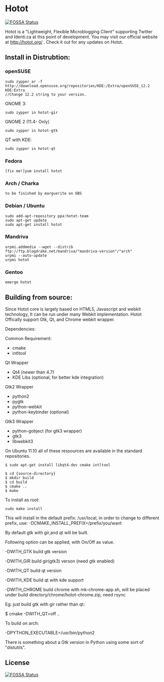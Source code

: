 # Hotot
[![FOSSA Status](https://app.fossa.io/api/projects/git%2Bgithub.com%2Feeeple%2FHotot.svg?type=shield)](https://app.fossa.io/projects/git%2Bgithub.com%2Feeeple%2FHotot?ref=badge_shield)

Hotot is a "Lightweight, Flexible Microblogging Client" supporting
Twitter and Identi.ca at this point of development. You may visit our
official website at http://hotot.org/ . Check it out for any updates
on Hotot.

## Install in Distrubtion:

### openSUSE
	sudo zypper ar -f http://download.opensuse.org/repositories/KDE:/Extra/openSUSE_12.2 KDE:Extra
	//Change 12.2 string to your version.

GNOME 3:

	sudo zypper in hotot-gir

GNOME 2 (11.4- Only)

	sudo zypper in hotot-gtk

QT with KDE:

	sudo zypper in hotot-qt

### Fedora
	[fix me!]yum install hotot

### Arch / Charka
	to be finished by marguerite on OBS

### Debian / Ubuntu
	sudo add-apt-repository ppa:hotot-team
	sudo apt-get update
	sudo apt-get install hotot

### Mandriva
	urpmi.addmedia --wget --distrib ftp://ftp.blogdrake.net/mandriva/"mandriva-version"/"arch"
	urpmi --auto-update
	urpmi hotot

### Gentoo
	emerge hotot

## Building from source:
Since Hotot core is largely based on HTML5, Javascript and webkit technology,
It can be run under many Webkit implementation. Hotot Offically support Gtk,
Qt, and Chrome webkit wrapper.

Dependencies:

Common Requirement:
* cmake
* intltool

Qt Wrapper
* Qt4 (newer than 4.7)
* KDE Libs (optional, for better kde integration)

Gtk2 Wrapper
* python2
* pygtk
* python-webkit
* python-keybinder (optional)

Gtk3 Wrapper
* python-gobject (for gtk3 wrapper)
* gtk3
* libwebkit3

On Ubuntu 11.10 all of these ressources are available in the standard repositories.

```shell
$ sudo apt-get install libqt4-dev cmake intltool

$ cd {source-directory}
$ mkdir build
$ cd build
$ cmake ..
$ make
```

To install as root:

```
sudo make install
```

This will install in the default prefix: /usr/local, in order to change to different prefix, use:
-DCMAKE_INSTALL_PREFIX=/prefix/you/want

By default gtk with gir,and qt will be built.

Following option can be applied, with On/Off as value.

-DWITH_GTK build gtk version

-DWITH_GIR build gir(gtk3) verson (need gtk enabled)

-DWITH_QT build qt version

-DWITH_KDE build qt with kde support

-DWITH_CHROME build chrome with mk-chrome-app.sh, will be placed under build directory/chrome/hotot-chrome.zip, need rsync

Eg: just build gtk with gir rather than qt:

$ cmake -DWITH_QT=off ..

To build on arch:

-DPYTHON_EXECUTABLE=/usr/bin/python2


There is something about a Gtk version in Python using some sort of
"distutils".



## License
[![FOSSA Status](https://app.fossa.io/api/projects/git%2Bgithub.com%2Feeeple%2FHotot.svg?type=large)](https://app.fossa.io/projects/git%2Bgithub.com%2Feeeple%2FHotot?ref=badge_large)